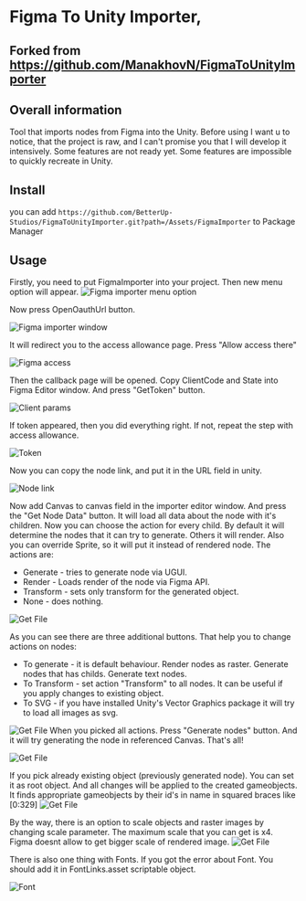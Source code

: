 # Figma To Unity Importer, 
## Forked from https://github.com/ManakhovN/FigmaToUnityImporter

## Overall information
Tool that imports nodes from Figma into the Unity.
Before using I want u to notice, that the project is raw, and I can't promise you that I will develop it intensively.
Some features are not ready yet. Some features are impossible to quickly recreate in Unity.

## Install
you can add `https://github.com/BetterUp-Studios/FigmaToUnityImporter.git?path=/Assets/FigmaImporter` to Package Manager

## Usage
Firstly, you need to put FigmaImporter into your project.
Then new menu option will appear.
![Figma importer menu option](./ReadmeImages/step0.png)

Now press OpenOauthUrl button.

![Figma importer window](./ReadmeImages/step1.png)

It will redirect you to the access allowance page. Press "Allow access there"

![Figma access](./ReadmeImages/step2.png)

Then the callback page will be opened. Copy ClientCode and State into Figma Editor window. And press "GetToken" button. 

![Client params](./ReadmeImages/step3.png)

If token appeared, then you did everything right. If not, repeat the step with access allowance.

![Token](./ReadmeImages/step4.png)

Now you can copy the node link, and put it in the URL field in unity.

![Node link](./ReadmeImages/step5.png)

Now add Canvas to canvas field in the importer editor window.
And press the "Get Node Data" button. It will load all data about the node with it's children. Now you can choose the action for every child.
By default it will determine the nodes that it can try to generate. Others it will render. 
Also you can override Sprite, so it will put it instead of rendered node.
The actions are: 
- Generate - tries to generate node via UGUI. 
- Render - Loads render of the node via Figma API. 
- Transform - sets only transform for the generated object. 
- None - does nothing. 

![Get File](./ReadmeImages/step6.png)

As you can see there are three additional buttons. That help you to change actions on nodes:
- To generate - it is default behaviour. Render nodes as raster. Generate nodes that has childs. Generate text nodes.
- To Transform - set action "Transform" to all nodes. It can be useful if you apply changes to existing object.
- To SVG - if you have installed Unity's Vector Graphics package it will try to load all images as svg.

![Get File](./ReadmeImages/step6_1.png)
When you picked all actions. Press "Generate nodes" button. And it will try generating the node in referenced Canvas. That's all!

![Get File](./ReadmeImages/step7.png)

If you pick already existing object (previously generated node). You can set it as root object. And all changes will be applied to the created gameobjects. It finds appropriate gameobjects by their id's in name in squared braces like [0:329]
![Get File](./ReadmeImages/step7_1.png)

By the way, there is an option to scale objects and raster images by changing scale parameter. The maximum scale that you can get is x4. Figma doesnt allow to get bigger scale of rendered image.
![Get File](./ReadmeImages/step7_2.png)

There is also one thing with Fonts.
If you got the error about Font. You should add it in FontLinks.asset scriptable object.

![Font](./ReadmeImages/step8.png)
